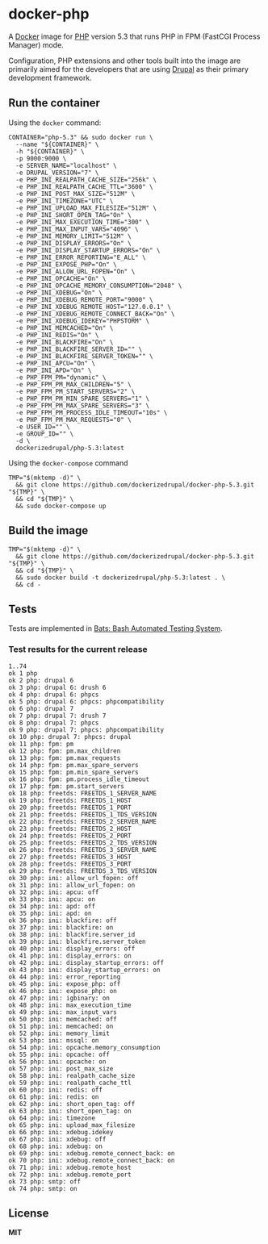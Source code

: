 # docker-php

A [Docker](https://docker.com/) image for [PHP](http://php.net/) version 5.3 that runs PHP in FPM (FastCGI Process Manager) mode.

Configuration, PHP extensions and other tools built into the image are primarily aimed for the developers that are using [Drupal](https://www.drupal.org/) as their primary development framework.

## Run the container

Using the `docker` command:

    CONTAINER="php-5.3" && sudo docker run \
      --name "${CONTAINER}" \
      -h "${CONTAINER}" \
      -p 9000:9000 \
      -e SERVER_NAME="localhost" \
      -e DRUPAL_VERSION="7" \
      -e PHP_INI_REALPATH_CACHE_SIZE="256k" \
      -e PHP_INI_REALPATH_CACHE_TTL="3600" \
      -e PHP_INI_POST_MAX_SIZE="512M" \
      -e PHP_INI_TIMEZONE="UTC" \
      -e PHP_INI_UPLOAD_MAX_FILESIZE="512M" \
      -e PHP_INI_SHORT_OPEN_TAG="On" \
      -e PHP_INI_MAX_EXECUTION_TIME="300" \
      -e PHP_INI_MAX_INPUT_VARS="4096" \
      -e PHP_INI_MEMORY_LIMIT="512M" \
      -e PHP_INI_DISPLAY_ERRORS="On" \
      -e PHP_INI_DISPLAY_STARTUP_ERRORS="On" \
      -e PHP_INI_ERROR_REPORTING="E_ALL" \
      -e PHP_INI_EXPOSE_PHP="On" \
      -e PHP_INI_ALLOW_URL_FOPEN="On" \
      -e PHP_INI_OPCACHE="On" \
      -e PHP_INI_OPCACHE_MEMORY_CONSUMPTION="2048" \
      -e PHP_INI_XDEBUG="On" \
      -e PHP_INI_XDEBUG_REMOTE_PORT="9000" \
      -e PHP_INI_XDEBUG_REMOTE_HOST="127.0.0.1" \
      -e PHP_INI_XDEBUG_REMOTE_CONNECT_BACK="On" \
      -e PHP_INI_XDEBUG_IDEKEY="PHPSTORM" \
      -e PHP_INI_MEMCACHED="On" \
      -e PHP_INI_REDIS="On" \
      -e PHP_INI_BLACKFIRE="On" \
      -e PHP_INI_BLACKFIRE_SERVER_ID="" \
      -e PHP_INI_BLACKFIRE_SERVER_TOKEN="" \
      -e PHP_INI_APCU="On" \
      -e PHP_INI_APD="On" \
      -e PHP_FPM_PM="dynamic" \
      -e PHP_FPM_PM_MAX_CHILDREN="5" \
      -e PHP_FPM_PM_START_SERVERS="2" \
      -e PHP_FPM_PM_MIN_SPARE_SERVERS="1" \
      -e PHP_FPM_PM_MAX_SPARE_SERVERS="3" \
      -e PHP_FPM_PM_PROCESS_IDLE_TIMEOUT="10s" \
      -e PHP_FPM_PM_MAX_REQUESTS="0" \
      -e USER_ID="" \
      -e GROUP_ID="" \
      -d \
      dockerizedrupal/php-5.3:latest
      
Using the `docker-compose` command

    TMP="$(mktemp -d)" \
      && git clone https://github.com/dockerizedrupal/docker-php-5.3.git "${TMP}" \
      && cd "${TMP}" \
      && sudo docker-compose up

## Build the image

    TMP="$(mktemp -d)" \
      && git clone https://github.com/dockerizedrupal/docker-php-5.3.git "${TMP}" \
      && cd "${TMP}" \
      && sudo docker build -t dockerizedrupal/php-5.3:latest . \
      && cd -

## Tests

Tests are implemented in [Bats: Bash Automated Testing System](https://github.com/sstephenson/bats).

### Test results for the current release

    1..74
    ok 1 php
    ok 2 php: drupal 6
    ok 3 php: drupal 6: drush 6
    ok 4 php: drupal 6: phpcs
    ok 5 php: drupal 6: phpcs: phpcompatibility
    ok 6 php: drupal 7
    ok 7 php: drupal 7: drush 7
    ok 8 php: drupal 7: phpcs
    ok 9 php: drupal 7: phpcs: phpcompatibility
    ok 10 php: drupal 7: phpcs: drupal
    ok 11 php: fpm: pm
    ok 12 php: fpm: pm.max_children
    ok 13 php: fpm: pm.max_requests
    ok 14 php: fpm: pm.max_spare_servers
    ok 15 php: fpm: pm.min_spare_servers
    ok 16 php: fpm: pm.process_idle_timeout
    ok 17 php: fpm: pm.start_servers
    ok 18 php: freetds: FREETDS_1_SERVER_NAME
    ok 19 php: freetds: FREETDS_1_HOST
    ok 20 php: freetds: FREETDS_1_PORT
    ok 21 php: freetds: FREETDS_1_TDS_VERSION
    ok 22 php: freetds: FREETDS_2_SERVER_NAME
    ok 23 php: freetds: FREETDS_2_HOST
    ok 24 php: freetds: FREETDS_2_PORT
    ok 25 php: freetds: FREETDS_2_TDS_VERSION
    ok 26 php: freetds: FREETDS_3_SERVER_NAME
    ok 27 php: freetds: FREETDS_3_HOST
    ok 28 php: freetds: FREETDS_3_PORT
    ok 29 php: freetds: FREETDS_3_TDS_VERSION
    ok 30 php: ini: allow_url_fopen: off
    ok 31 php: ini: allow_url_fopen: on
    ok 32 php: ini: apcu: off
    ok 33 php: ini: apcu: on
    ok 34 php: ini: apd: off
    ok 35 php: ini: apd: on
    ok 36 php: ini: blackfire: off
    ok 37 php: ini: blackfire: on
    ok 38 php: ini: blackfire.server_id
    ok 39 php: ini: blackfire.server_token
    ok 40 php: ini: display_errors: off
    ok 41 php: ini: display_errors: on
    ok 42 php: ini: display_startup_errors: off
    ok 43 php: ini: display_startup_errors: on
    ok 44 php: ini: error_reporting
    ok 45 php: ini: expose_php: off
    ok 46 php: ini: expose_php: on
    ok 47 php: ini: igbinary: on
    ok 48 php: ini: max_execution_time
    ok 49 php: ini: max_input_vars
    ok 50 php: ini: memcached: off
    ok 51 php: ini: memcached: on
    ok 52 php: ini: memory_limit
    ok 53 php: ini: mssql: on
    ok 54 php: ini: opcache.memory_consumption
    ok 55 php: ini: opcache: off
    ok 56 php: ini: opcache: on
    ok 57 php: ini: post_max_size
    ok 58 php: ini: realpath_cache_size
    ok 59 php: ini: realpath_cache_ttl
    ok 60 php: ini: redis: off
    ok 61 php: ini: redis: on
    ok 62 php: ini: short_open_tag: off
    ok 63 php: ini: short_open_tag: on
    ok 64 php: ini: timezone
    ok 65 php: ini: upload_max_filesize
    ok 66 php: ini: xdebug.idekey
    ok 67 php: ini: xdebug: off
    ok 68 php: ini: xdebug: on
    ok 69 php: ini: xdebug.remote_connect_back: on
    ok 70 php: ini: xdebug.remote_connect_back: on
    ok 71 php: ini: xdebug.remote_host
    ok 72 php: ini: xdebug.remote_port
    ok 73 php: smtp: off
    ok 74 php: smtp: on

## License

**MIT**
